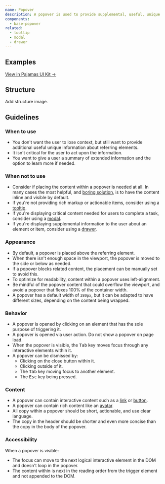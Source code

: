 ```yaml
---
name: Popover
description: A popover is used to provide supplemental, useful, unique information about an element, including one or multiple actionable elements. It informs the user of additional information within the context of their original view, but without forcing them to act upon it like a modal.
components:
  - base-popover
related:
  - tooltip
  - modal
  - drawer
---
```


## Examples

<story-viewer component="base-popover" title="Popover"></story-viewer>

<story-viewer component="base-popover" story="with-close-button" args-triggers="click" title="With close"></story-viewer>

[View in Pajamas UI Kit →](https://www.figma.com/file/qEddyqCrI7kPSBjGmwkZzQ/%F0%9F%93%99-Component-library?type=design&node-id=425-131&mode=design)

## Structure

<todo>Add structure image.</todo>

## Guidelines

### When to use

- You don't want the user to lose context, but still want to provide additional useful unique information about referring elements.
- It isn't critical for the user to act upon the information.
- You want to give a user a summary of extended information and the option to learn more if needed.

### When not to use

- Consider if placing the content within a popover is needed at all. In many cases the most helpful, and [boring solution](https://handbook.gitlab.com/handbook/values/#boring-solutions), is to have the content inline and visible by default.
- If you're not providing rich markup or actionable items, consider using a [tooltip](/components/tooltip).
- If you're displaying critical content needed for users to complete a task, consider using a [modal](/components/modal).
- If you're displaying supplemental information to the user about an element or item, consider using a [drawer](/components/drawer).

### Appearance

- By default, a popover is placed above the referring element.
- When there isn't enough space in the viewport, the popover is moved to the side or below as needed.
- If a popover blocks related content, the placement can be manually set to avoid this.
- To optimize for readability, content within a popover uses left-alignment.
- Be mindful of the popover content that could overflow the viewport, and avoid a popover that flexes 100% of the container width.
- A popover has a default width of `280px`, but it can be adapted to have different sizes, depending on the content being wrapped.

### Behavior

- A popover is opened by clicking on an element that has the sole purpose of triggering it.
- A popover is opened via user action. Do not show a popover on page load.
- When the popover is visible, the <kbd>Tab</kbd> key moves focus through any interactive elements within it.
- A popover can be dismissed by:
  - Clicking on the close button within it.
  - Clicking outside of it.
  - The <kbd>Tab</kbd> key moving focus to another element.
  - The <kbd>Esc</kbd> key being pressed.

### Content

- A popover can contain interactive content such as a [link](/components/link) or [button](/components/button).
- A popover can contain rich content like an [avatar](/components/avatar).
- All copy within a popover should be short, actionable, and use clear language.
- The copy in the header should be shorter and even more concise than the copy in the body of the popover.

### Accessibility

When a popover is visible:

- The focus can move to the next logical interactive element in the DOM and doesn't loop in the popover.
- The content within is next in the reading order from the trigger element and not appended to the DOM.
